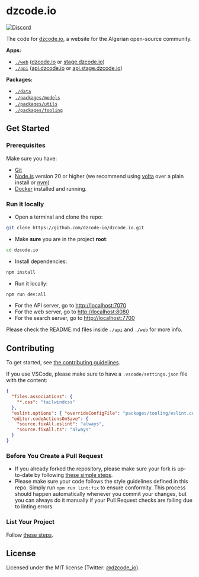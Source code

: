 # dzcode.io

[![Discord](https://img.shields.io/discord/1290374838627602483)](https://discord.gg/TGbPsSMJC2)

The code for [dzcode.io](https://dzcode.io), a website for the Algerian open-source community.

**Apps:**

- [`./web`](./web) ([dzcode.io](https://dzcode.io) or [stage.dzcode.io](https://stage.dzcode.io))
- [`./api`](./api) ([api.dzcode.io](https://api.dzcode.io) or [api.stage.dzcode.io](https://api.stage.dzcode.io))

**Packages:**

- [`./data`](./data)
- [`./packages/models`](./packages/models)
- [`./packages/utils`](./packages/utils)
- [`./packages/tooling`](./packages/tooling)

## Get Started

### Prerequisites

Make sure you have:

- [Git](https://git-scm.com/)
- [Node.js](https://nodejs.org/) version 20 or higher (we recommend using [volta](https://docs.volta.sh/guide/getting-started) over a plain install or [nvm](https://github.com/nvm-sh/nvm))
- [Docker](https://www.docker.com/) installed and running.

### Run it locally

- Open a terminal and clone the repo:

```sh
git clone https://github.com/dzcode-io/dzcode.io.git
```

- Make **sure** you are in the project **root**:

```sh
cd dzcode.io
```

- Install dependencies:

```sh
npm install
```

- Run it locally:

```sh
npm run dev:all
```

- For the API server, go to <http://localhost:7070>
- For the web server, go to <http://localhost:8080>
- For the search server, go to <http://localhost:7700>

Please check the README.md files inside `./api` and `./web` for more info.

<!--todo-zm: move this to CONTRIBUTING.md-->

## Contributing

To get started, see [the contributing guidelines](https://github.com/dzcode-io/dzcode.io/blob/main/.github/CONTRIBUTING.md).

If you use VSCode, please make sure to have a `.vscode/settings.json` file with the content:

```json
{
  "files.associations": {
    "*.css": "tailwindcss"
  },
  "eslint.options": { "overrideConfigFile": "packages/tooling/eslint.config.mjs" },
  "editor.codeActionsOnSave": {
    "source.fixAll.eslint": "always",
    "source.fixAll.ts": "always"
  }
}
```

### Before You Create a Pull Request

- If you already forked the repository, please make sure your fork is up-to-date by following [these simple steps](./data/models/documentation/Git_Basics/Syncing_An_Old_Forked_Repository_With_Upstream/content.md).
- Please make sure your code follows the style guidelines defined in this repo. Simply run `npm run lint:fix` to ensure conformity. This process should happen automatically whenever you commit your changes, but you can always do it manually if your Pull Request checks are failing due to linting errors.

### List Your Project

Follow [these steps](https://github.com/dzcode-io/dzcode.io/blob/main/data/models/documentation/About_dzcode_io/Add_Your_Project_To_dzcode_io/content.md).

## License

Licensed under the MIT license (Twitter: [@dzcode_io](https://twitter.com/dzcode_io)).
